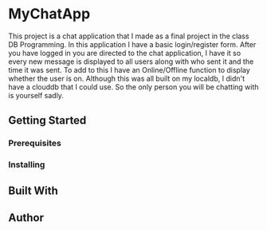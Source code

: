 # MyChatApp

This project is a chat application that I made as a final project in the class DB Programming. In this application I have a basic login/register form. After you have logged in you are directed to the chat application, I have it so every new message is displayed to all users along with who sent it and the time it was sent. To add to this I have an Online/Offline function to display whether the user is on. Although this was all built on my localdb, I didn't have a clouddb that I could use. So the only person you will be chatting with is yourself sadly.

## Getting Started

### Prerequisites

### Installing

## Built With

## Author

